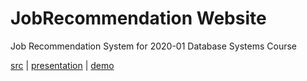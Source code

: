# JobRecommendation Website
Job Recommendation System for 2020-01 Database Systems Course

[src](https://github.com/dodoyoon/JobRecom) | 
[presentation](https://www.youtube.com/watch?v=BQ4fIgRDWR8&feature=youtu.be) | 
[demo](https://www.youtube.com/watch?v=wIVK0ufILUU&feature=youtu.be) <br>
